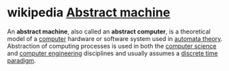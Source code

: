 

# wikipedia [Abstract machine](https://en.wikipedia.org/wiki/Abstract_machine)

An **abstract machine**, also called an **abstract computer**, is a theoretical model of a [computer](https://en.wikipedia.org/wiki/Computer) hardware or software system used in [automata theory](https://en.wikipedia.org/wiki/Automata_theory). Abstraction of computing processes is used in both the [computer science](https://en.wikipedia.org/wiki/Computer_science) and [computer engineering](https://en.wikipedia.org/wiki/Computer_engineering) disciplines and usually assumes a [discrete time](https://en.wikipedia.org/wiki/Discrete_time) [paradigm](https://en.wikipedia.org/wiki/Paradigm).